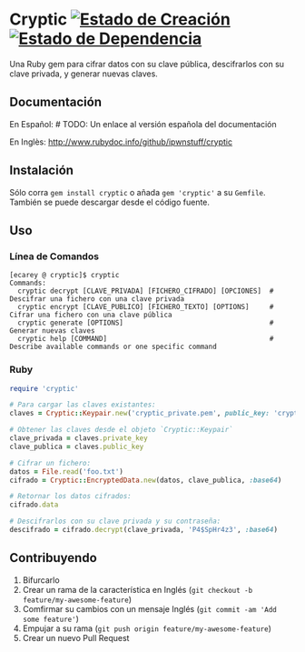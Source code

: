# Cryptic [![Estado de Creación](https://secure.travis-ci.org/ipwnstuff/cryptic.png)](http://travis-ci.org/ipwnstuff/cryptic) [![Estado de Dependencia](https://gemnasium.com/ipwnstuff/cryptic.png)](https://gemnasium.com/ipwnstuff/cryptic)
Una Ruby gem para cifrar datos con su clave pública, descifrarlos con su clave privada, y generar nuevas claves.

## Documentación
En Español: # TODO: Un enlace al versión española del documentación

En Inglès: http://www.rubydoc.info/github/ipwnstuff/cryptic

## Instalación
Sólo corra `gem install cryptic` o añada `gem 'cryptic'` a su `Gemfile`.
También se puede descargar desde el código fuente.

## Uso
### Línea de Comandos

```
[ecarey @ cryptic]$ cryptic
Commands:
  cryptic decrypt [CLAVE_PRIVADA] [FICHERO_CIFRADO] [OPCIONES]  # Descifrar una fichero con una clave privada
  cryptic encrypt [CLAVE_PUBLICO] [FICHERO_TEXTO] [OPTIONS]     # Cifrar una fichero con una clave pública
  cryptic generate [OPTIONS]                                    # Generar nuevas claves
  cryptic help [COMMAND]                                        # Describe available commands or one specific command
```

### Ruby

```ruby
require 'cryptic'

# Para cargar las claves existantes:
claves = Cryptic::Keypair.new('cryptic_private.pem', public_key: 'cryptic_public.pem')

# Obtener las claves desde el objeto `Cryptic::Keypair`
clave_privada = claves.private_key
clave_publica = claves.public_key

# Cifrar un fichero:
datos = File.read('foo.txt')
cifrado = Cryptic::EncryptedData.new(datos, clave_publica, :base64)

# Retornar los datos cifrados:
cifrado.data

# Descifrarlos con su clave privada y su contraseña:
descifrado = cifrado.decrypt(clave_privada, 'P4$SpHr4z3', :base64)
```

## Contribuyendo
1. Bifurcarlo
2. Crear un rama de la característica en Inglés (`git checkout -b feature/my-awesome-feature`)
3. Comfirmar su cambios con un mensaje Inglés (`git commit -am 'Add some feature'`)
4. Empujar a su rama (`git push origin feature/my-awesome-feature`)
5. Crear un nuevo Pull Request
